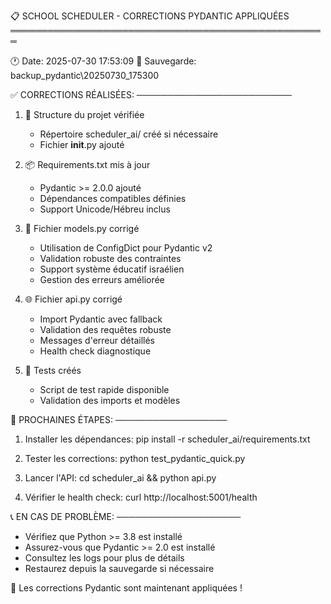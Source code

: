 
📋 SCHOOL SCHEDULER - CORRECTIONS PYDANTIC APPLIQUÉES
═══════════════════════════════════════════════════

🕐 Date: 2025-07-30 17:53:09
💾 Sauvegarde: backup_pydantic\20250730_175300

✅ CORRECTIONS RÉALISÉES:
─────────────────────────

1. 📁 Structure du projet vérifiée
   - Répertoire scheduler_ai/ créé si nécessaire
   - Fichier __init__.py ajouté

2. 📦 Requirements.txt mis à jour
   - Pydantic >= 2.0.0 ajouté
   - Dépendances compatibles définies
   - Support Unicode/Hébreu inclus

3. 🔧 Fichier models.py corrigé
   - Utilisation de ConfigDict pour Pydantic v2
   - Validation robuste des contraintes
   - Support système éducatif israélien
   - Gestion des erreurs améliorée

4. 🌐 Fichier api.py corrigé
   - Import Pydantic avec fallback
   - Validation des requêtes robuste
   - Messages d'erreur détaillés
   - Health check diagnostique

5. 🧪 Tests créés
   - Script de test rapide disponible
   - Validation des imports et modèles

🚀 PROCHAINES ÉTAPES:
──────────────────

1. Installer les dépendances:
   pip install -r scheduler_ai/requirements.txt

2. Tester les corrections:
   python test_pydantic_quick.py

3. Lancer l'API:
   cd scheduler_ai && python api.py

4. Vérifier le health check:
   curl http://localhost:5001/health

📞 EN CAS DE PROBLÈME:
────────────────────

- Vérifiez que Python >= 3.8 est installé
- Assurez-vous que Pydantic >= 2.0 est installé
- Consultez les logs pour plus de détails
- Restaurez depuis la sauvegarde si nécessaire

🎉 Les corrections Pydantic sont maintenant appliquées !
